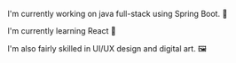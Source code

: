 I'm currently working on java full-stack using Spring Boot. 🚩

I'm currently learning React 🚤

I'm also fairly skilled in UI/UX design and digital art. 🖼️
